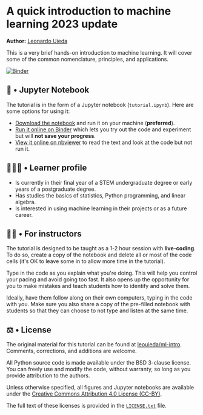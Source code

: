 # A quick introduction to machine learning 2023 update

**Author:** [Leonardo Uieda](https://www.leouieda.com/)
    
This is a very brief hands-on introduction to machine learning. 
It will cover some of the common nomenclature, principles, and applications. 

[![Binder](https://mybinder.org/badge_logo.svg)](https://mybinder.org/v2/gh/leouieda/ml-intro/HEAD?labpath=tutorial.ipynb)

## 📓 • Jupyter Notebook

The tutorial is in the form of a Jupyter notebook (`tutorial.ipynb`). 
Here are some options for using it:

* [Download the notebook](https://github.com/leouieda/ml-intro/archive/refs/heads/main.zip) and run it on your machine (**preferred**).
* [Run it online on Binder](https://mybinder.org/v2/gh/leouieda/ml-intro/HEAD?labpath=tutorial.ipynb) which lets you try out the code and experiment but will **not save your progress**.
* [View it online on nbviewer](https://nbviewer.org/github/leouieda/ml-intro/blob/main/tutorial.ipynb) to read the text and look at the code but not run it.

## 🧑🏿‍💻 • Learner profile

* Is currently in their final year of a STEM undergraduate degree or early years of a postgraduate degree.
* Has studies the basics of statistics, Python programming, and linear algebra.
* Is interested in using machine learning in their projects or as a future career.

## 🧑‍🏫 • For instructors

The tutorial is designed to be taught as a 1-2 hour session with **live-coding**. 
To do so, create a copy of the notebook and delete all or most of the code cells 
(it's OK to leave some in to allow more time in the tutorial). 

Type in the code as you explain what you're doing. 
This will help you control your pacing and avoid going too fast. 
It also opens up the opportunity for you to make mistakes and teach students 
how to identify and solve them.

Ideally, have them follow along on their own computers, typing in the code with you.
Make sure you also share a copy of the pre-filled notebook with students so that 
they can choose to not type and listen at the same time.

## ⚖️ • License

The original material for this tutorial can be found at [leouieda/ml-intro](https://github.com/leouieda/ml-intro).
Comments, corrections, and additions are welcome.

All Python source code is made available under the BSD 3-clause license. You
can freely use and modify the code, without warranty, so long as you provide
attribution to the authors.

Unless otherwise specified, all figures and Jupyter notebooks are available
under the [Creative Commons Attribution 4.0 License (CC-BY)](https://creativecommons.org/licenses/by/4.0/).

The full text of these licenses is provided in the [`LICENSE.txt`](LICENSE.txt)
file.
